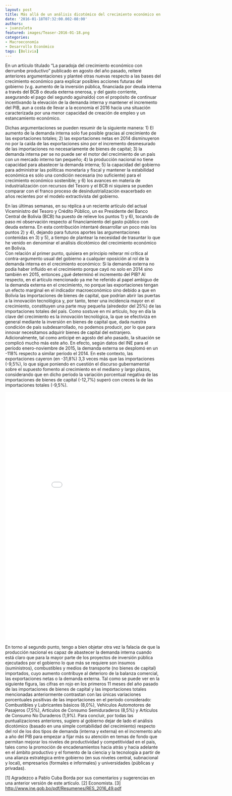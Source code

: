 ```yaml
---
layout: post
title: Más allá de un análisis dicotómico del crecimiento económico en Bolivia
date: '2016-01-18T07:32:00.002-08:00'
authors:
- juanzuleta
featured: images/Teaser-2016-01-18.png
categories:
- Macroeconomía
- Desarrollo Económico
tags: [Bolivia]
---
```


En un artículo titulado “La paradoja del crecimiento económico con derrumbe productivo” publicado en agosto del año pasado, reiteré anteriores argumentaciones y planteé otras nuevas respecto a las bases del crecimiento económico para explicar posibles acciones futuras del gobierno (v.g. aumento de la inversión pública, financiada por deuda interna a través del BCB  o deuda externa onerosa, y   del gasto corriente, asegurando el pago del segundo aguinaldo) con el propósito de continuar incentivando la elevación de la demanda interna y mantener el incremento del PIB, aun a costa de llevar a la economía el 2016 hacia una situación caracterizada por una menor capacidad de creación de empleo y un estancamiento económico.

Dichas argumentaciones se pueden resumir de la siguiente manera: 1) El aumento de la demanda interna solo fue posible gracias al crecimiento de las exportaciones totales; 2) las exportaciones netas en 2014 disminuyeron no por la caída de las exportaciones sino por el incremento desmesurado de las importaciones no necesariamente de bienes de capital; 3) la demanda interna per se no puede ser el motor del crecimiento de un país con un mercado interno tan pequeño; 4) la producción nacional no tiene capacidad para abastecer la demanda interna; 5) la capacidad del gobierno para administrar las políticas monetaria y fiscal y mantener la estabilidad económica es sólo una condición necesaria (no suficiente) para el crecimiento económico sostenible; y 6) los avances en materia de industrialización con recursos del Tesoro y el BCB ni siquiera se pueden comparar con el franco proceso de desindustrialización exacerbado en años recientes por el modelo extractivista del gobierno.

En las últimas semanas, en su réplica a un reciente artículo del actual Viceministro del Tesoro y Crédito Público, un ex Presidente del Banco Central de Bolivia (BCB) ha puesto de relieve los puntos 1) y 6), tocando de paso mi observación respecto al financiamiento del gasto público con deuda externa. En esta contribución intentaré desarrollar un poco más los puntos 2) y 4), dejando para futuros aportes las argumentaciones contenidas en 3) y 5), a tiempo de plantear la necesidad de trasuntar lo que he venido en denominar el análisis dicotómico del crecimiento económico en Bolivia.   
Con relación al primer punto, quisiera en principio reiterar mi crítica al contra-argumento usual del gobierno a cualquier oposición al rol de la demanda interna en el crecimiento económico: Si la demanda externa no podía haber influido en el crecimiento porque cayó no solo en 2014 sino también en 2015, entonces ¿qué determinó el incremento del PIB? Al respecto, en el artículo mencionado ya me he referido al papel ambiguo de la demanda externa en el crecimiento, no porque las exportaciones tengan un efecto marginal en el indicador macroeconómico sino debido a que en Bolivia las importaciones de bienes de capital, que podrían abrir las puertas a la innovación tecnológica y, por tanto, tener una incidencia mayor en el crecimiento, constituyen una parte muy pequeña (alrededor del 25%) de las importaciones totales del país. Como sostuve en mi artículo, hoy en día la clave del crecimiento es la innovación tecnológica, la que se efectiviza en general mediante la inversión en bienes de capital que, dada nuestra condición de país subdesarrollado, no podemos producir, por lo que para innovar necesitamos adquirir bienes de capital del extranjero. Adicionalmente, tal como anticipé en agosto del año pasado, la situación se complicó mucho más este año. En efecto, según datos del INE para el período enero-noviembre de 2015, la demanda externa se desplomó en un -118% respecto a similar período el 2014. En este contexto, las exportaciones cayeron (en -31,8%) 3,3 veces más que las importaciones (-9,5%), lo que sigue poniendo en cuestión el discurso gubernamental sobre el supuesto fomento al crecimiento en el mediano y largo plazos, considerando que en dicho período la variación porcentual negativa de las importaciones de bienes de capital (-12,7%) superó con creces la de las importaciones totales (-9,5%).

<iframe width="900" height="800" frameborder="0" scrolling="no" src="//plot.ly/~faro/52.embed"></iframe>

En torno al segundo punto, tengo a bien objetar otra vez la falacia de que la producción nacional es capaz de abastecer la demanda interna cuando está claro que para la mayor parte de los proyectos de inversión pública ejecutados por el gobierno lo que más se requiere son insumos (suministros), combustibles y medios de transporte (no bienes de capital) importados, cuyo aumento contribuye al deterioro de la balanza comercial, las exportaciones netas o la demanda externa. Tal como se puede ver en la siguiente figura, las cifras en rojo en los primeros 11 meses del año pasado de las importaciones de bienes de capital y las importaciones totales mencionadas anteriormente contrastan con las únicas variaciones porcentuales positivas de las importaciones en el período considerado: Combustibles y Lubricantes básicos (8,0%), Vehículos Automotores de Pasajeros (7,5%), Artículos de Consumo Semiduraderos (8,5%) y Artículos de Consumo No Duraderos (1,9%).
Para concluir, por todas las puntualizaciones anteriores, sugiero al gobierno dejar de lado el análisis dicotómico (basado en una simple contabilidad del crecimiento) respecto del rol de los dos tipos de demanda (interna y externa)  en el incremento año a año del PIB para empezar a fijar más su atención en temas de fondo que permitan mejorar los niveles de productividad y competitividad en el país, tales como  la promoción de encadenamientos hacia atrás y hacia adelante en el ámbito productivo y el fomento de la ciencia y la tecnología a partir de una alianza estratégica entre gobierno (en sus niveles central, subnacional y local), empresarios (formales e informales) y universidades (públicas y privadas).

[1] Agradezco a Pablo Cuba Borda por sus comentarios y sugerencias en una anterior versión de este artículo.
[2] Economista.
[3] http://www.ine.gob.bo/pdf/Resumenes/RES_2016_49.pdf
